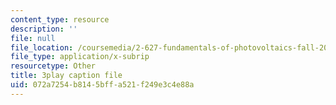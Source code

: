```yaml
---
content_type: resource
description: ''
file: null
file_location: /coursemedia/2-627-fundamentals-of-photovoltaics-fall-2013/072a7254b8145bffa521f249e3c4e88a_9LGLbcjXxqI.vtt
file_type: application/x-subrip
resourcetype: Other
title: 3play caption file
uid: 072a7254-b814-5bff-a521-f249e3c4e88a
---
```

